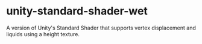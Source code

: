 # unity-standard-shader-wet
A version of Unity's Standard Shader that supports vertex displacement and liquids using a height texture.
